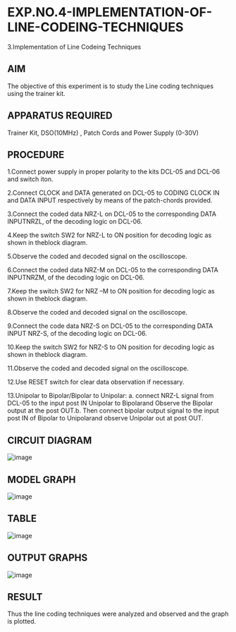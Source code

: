 # EXP.NO.4-IMPLEMENTATION-OF-LINE-CODEING-TECHNIQUES

3.Implementation of Line Codeing Techniques 
  
## AIM    
 The objective of this experiment is to study the Line coding techniques using the trainer kit. 
## APPARATUS REQUIRED
Trainer Kit, DSO(10MHz) , Patch Cords and Power Supply (0-30V)   
## PROCEDURE
1.Connect power supply in proper polarity to the kits DCL-05 and DCL-06 and switch iton.

2.Connect CLOCK and DATA generated on DCL-05 to CODING CLOCK IN and DATA INPUT respectively by means of the patch-chords provided.

3.Connect the coded data NRZ-L on DCL-05 to the corresponding DATA INPUTNRZL, of the decoding logic on DCL-06.

4.Keep the switch SW2 for NRZ-L to ON position for decoding logic as shown in theblock diagram.

5.Observe the coded and decoded signal on the oscilloscope.

6.Connect the coded data NRZ-M on DCL-05 to the corresponding DATA INPUTNRZM, of the decoding logic on DCL-06.

7.Keep the switch SW2 for NRZ –M to ON position for decoding logic as shown in theblock diagram.

8.Observe the coded and decoded signal on the oscilloscope.

9.Connect the code data NRZ-S on DCL-05 to the corresponding DATA INPUT NRZ-S, of the decoding logic on DCL-06.

10.Keep the switch SW2 for NRZ-S to ON position for decoding logic as shown in theblock diagram.

11.Observe the coded and decoded signal on the oscilloscope.

12.Use RESET switch for clear data observation if necessary.

13.Unipolar to Bipolar/Bipolar to Unipolar: a. connect NRZ-L signal from DCL-05 to the input post IN Unipolar to Bipolarand 
Observe the Bipolar output at the post OUT.b. Then connect bipolar output signal to the input post IN of Bipolar to Unipolarand observe Unipolar out 
at post OUT.
## CIRCUIT DIAGRAM

![image](https://github.com/user-attachments/assets/535b62ba-7eee-4e09-be90-88e07cfd35a1)

## MODEL GRAPH

![image](https://github.com/user-attachments/assets/471c76c3-603f-432b-9b65-1ad080a1c947)

## TABLE

![image](https://github.com/user-attachments/assets/a90963e2-83e9-47ab-9196-2506d57731b9)

## OUTPUT GRAPHS

![image](https://github.com/user-attachments/assets/8cf8d602-0b99-47d5-b62b-918c6bad3ae1)

## RESULT 

Thus the line coding techniques were analyzed and observed and the graph is plotted. 
